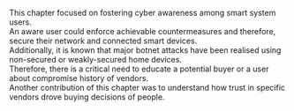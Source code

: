 This chapter focused on fostering cyber awareness among smart system users.
<br>An aware user could enforce achievable countermeasures and therefore, secure their network and connected smart devices.
<br>Additionally, it is known that major botnet attacks have been realised using non-secured or weakly-secured home devices.
<br>Therefore, there is a critical need to educate a potential buyer or a user about compromise history of vendors.
<br>Another contribution of this chapter was to understand how trust in specific vendors drove buying decisions of people.
